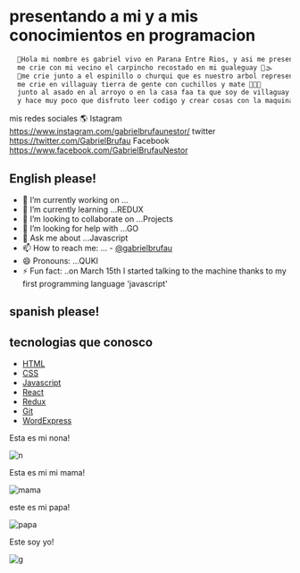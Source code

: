 
# presentando a mi y a mis conocimientos en programacion

```bash
  🚩Hola mi nombre es gabriel vivo en Parana Entre Rios, y asi me presento yo!!;
  me crie con mi vecino el carpincho recostado en mi gualeguay 🦦🌫
  🌳me crie junto a el espinillo o churqui que es nuestro arbol representativo,
  me crie en villaguay tierra de gente con cuchillos y mate 🧉👺🔪 
  junto al asado en al arroyo o en la casa faa ta que soy de villaguay !!
  y hace muy poco que disfruto leer codigo y crear cosas con la maquina 👨‍💻 faa ta que por tonto me pasa
```

mis redes sociales 🌎 
Istagram https://www.instagram.com/gabrielbrufaunestor/ 
twitter https://twitter.com/GabrielBrufau 
Facebook https://www.facebook.com/GabrielBrufauNestor

## English please!

  - 🔭 I’m currently working on ...
 - 🌱 I’m currently learning ...REDUX
 - 👯 I’m looking to collaborate on ...Projects
 - 🤔 I’m looking for help with ...GO
 - 💬 Ask me about ...Javascript 
 - 📫 How to reach me: ... - [@gabrielbrufau](https://www.linkedin.com/in/gabriel-brufau-a504871b9/)
 - 😄 Pronouns: ...QUKI
 - ⚡ Fun fact: ..on March 15th I started talking to the machine thanks to my first programming language 'javascript'


## spanish please!

 

## tecnologias que conosco
 - [HTML](https://html.com/)
 - [CSS](https://html.com/)
 - [Javascript](https://www.javascript.com/try)
 - [React](https://es.reactjs.org/)
 - [Redux](https://redux.js.org/)
 - [Git](https://git-scm.com/doc)
 - [WordExpress](https://wordpress.com/)

Esta es mi nona!

![n](https://user-images.githubusercontent.com/70489784/119837731-3b7a8d00-bed9-11eb-8323-2dbfcce34253.png)


 Esta es mi mi mama!

![mama](https://user-images.githubusercontent.com/70489784/119837068-a081b300-bed8-11eb-8dc4-b6cc3f4b0212.png)


este es mi papa!

![papa](https://user-images.githubusercontent.com/70489784/119752483-7e097e80-be73-11eb-8900-0e1fefd6503d.png)



Este soy yo!

![g](https://user-images.githubusercontent.com/70489784/119837436-f6eef180-bed8-11eb-818e-c53eec638a08.png)








